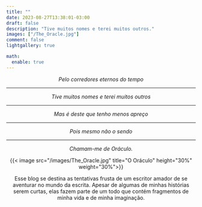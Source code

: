 ```yaml
---
title: ""
date: 2023-08-27T13:38:01-03:00
draft: false
description: "Tive muitos nomes e terei muitos outros."
images: ["/The_Oracle.jpg"]
comment: false
lightgallery: true

math:
  enable: true
---
```

<style>
.image {

}
</style>
*<center>Pelo corredores eternos do tempo</center>*
*<hr><center>Tive muitos nomes e terei muitos outros*
*<hr><center>Mas é deste que tenho menos apreço</center>*
*<hr><center>Pois mesmo não o sendo</center>*
*<hr><center>Chamam-me de Oráculo.</center>*

{{< image src="/images/The_Oracle.jpg" title="O Oráculo" height="30%" weight="30%">}}

Esse blog se destina as tentativas frusta de um escritor amador de se aventurar no mundo da escrita.
Apesar de algumas de minhas histórias serem curtas, elas fazem parte de um todo que contém fragmentos de minha vida e de minha imaginação.